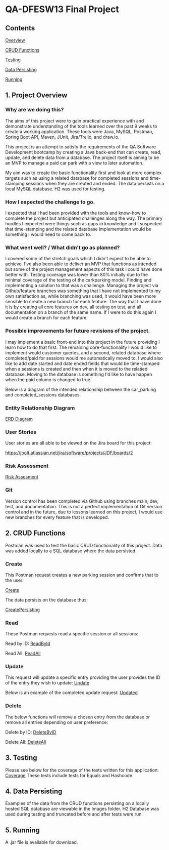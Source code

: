 # QA-DFESW13 Final Project
## Contents

[Overview](https://github.com/FortunateScallop/DFESW13-FinalProject/tree/main#1-project-overview)

[CRUD Functions](https://github.com/FortunateScallop/DFESW13-FinalProject/tree/main#2-crud-functions)

[Testing](https://github.com/FortunateScallop/DFESW13-FinalProject/tree/main#3-testing)

[Data Persisting](https://github.com/FortunateScallop/DFESW13-FinalProject/tree/main#4-data-persisting)

[Running](https://github.com/FortunateScallop/DFESW13-FinalProject/tree/main#5-running)


## 1. Project Overview

### Why are we doing this?

The aims of this project were to gain practical experience with and demonstrate understanding of the tools learned over the past 9 weeks to create a working application.
These tools were Java, MySQL, Postman, Spring Boot API, Maven, JUnit, Jira/Trello, and draw.io.

This project is an attempt to satisfy the requirements of the QA Software Development bootcamp by creating a Java back-end that can create, read, update, and delete data from a database.
The project itself is aiming to be an MVP to manage a paid car park with a view to later automation.

My aim was to create the basic functionality first and look at more complex targets such as using a related database for completed sessions and time-stamping sessions when they are created and ended.
The data persists on a local MySQL database.  H2 was used for testing.

### How I expected the challenge to go.

I expected that I had been provided with the tools and know-how to complete the project but anticipated challenges along the way.
The primary hurdles I expected were things such as gaps in knowledge and I suspected that time-stamping and the related database implementation would be something I would need to come back to.

### What went well? / What didn't go as planned?

I covered some of the stretch goals which I didn't expect to be able to achieve.
I've also been able to deliver an MVP that functions as intended but some of the project management aspects of this task I could have done better with.
Testing coverage was lower than 80% initially due to the minimal coverage of the testing of the carkparking model.  Finding and implementing a solution to that was a challenge.
Managing the project via Github/feature branches was something that I have not implemented to my own satisfaction as, while branching was used, it would have been more sensible to create a new branch for each feature.
The way that I have done it is by creating all core features on dev, all testing on test, and all documentation on a branch of the same name.
If I were to do this again I would create a branch for each feature.

### Possible improvements for future revisions of the project.

I may implement a basic front-end into this project in the future providing I learn how to do that first.
The remaining core-functionality I would like to implement would customer queries, and a second, related database where completed/paid for sessions would me automatically moved to.
I would also like to add date started and date ended fields that would be time-stamped when a sessions is created and then when it is moved to the relatied database.
Moving to the database is something I'd like to have happen when the paid column is changed to true.

Below is a diagram of the intended relationship between the car_parking and completed_sessions databases.

### Entity Relationship Diagram 
[ERD Diagram](https://imgur.com/Rkb5xsK)

### User Stories

User stories are all able to be viewed on the Jira board for this project:

https://jbolt.atlassian.net/jira/software/projects/JDF/boards/2

### Risk Assessment 

[Risk Assesment](https://imgur.com/HsqQhUX)

### Git
  
Version control has been completed via Github using branches main, dev, test, and documentation.
This is not a perfect implementation of Git version control and in the future, due to lessons learned on this project, I would use new branches for every feature that is developed.

## 2. CRUD Functions
  
Postman was used to test the basic CRUD functionality of this project.  Data was added locally to a SQL database where the data persisted. 
  
### Create
  
This Postman request creates a new parking session and confirms that to the user:  
  
[Create](https://imgur.com/llun0bb)
  
The data persists on the database thus:
  
[CreatePersisting](https://imgur.com/JavkbUW)
  
### Read
  
These Postman requests read a specific session or all sessions:
  
Read by ID:
[ReadById](https://imgur.com/MPCwPWD)
  
Read All:
[ReadAll](https://imgur.com/iOHkxv9)

### Update

This request will update a specific entry providing the user provides the ID of the entry they wish to update:
[Update](https://imgur.com/lmq5Dm9)

Below is an example of the completed update request:
[Updated](https://imgur.com/z269uVj)

### Delete

The below functions will remove a chosen entry from the database or remove all entries depending on user preference:

Delete by ID:
[DeleteByID](https://imgur.com/m7zaf9C)

Delete All:
[DeleteAll](https://imgur.com/wjQQB1p)
  
  
## 3. Testing

Please see below for the coverage of the tests written for this application:
[Coverage](https://imgur.com/RKXSQbw)
These tests include tests for Equals and Hashcode.  

## 4. Data Persisting

Examples of the data from the CRUD functions persisting on a locally hosted SQL database are viewable in the Images folder.
H2 Database was used during testing and truncated before and after tests were run.

## 5. Running

A .jar file is available for download.
